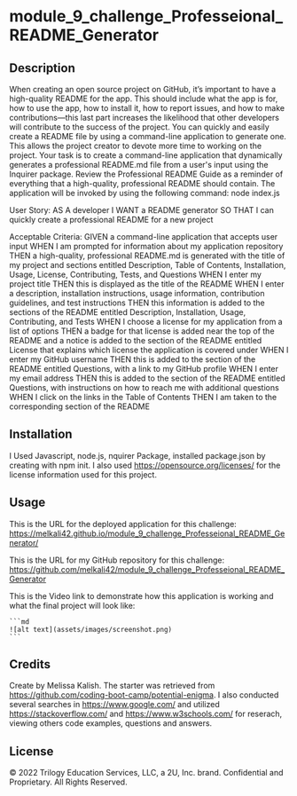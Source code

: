 # module_9_challenge_Professeional_README_Generator
## Description

When creating an open source project on GitHub, it’s important to have a high-quality README for the app. This should include what the app is for, how to use the app, how to install it, how to report issues, and how to make contributions—this last part increases the likelihood that other developers will contribute to the success of the project.
You can quickly and easily create a README file by using a command-line application to generate one. This allows the project creator to devote more time to working on the project.
Your task is to create a command-line application that dynamically generates a professional README.md file from a user's input using the Inquirer package. Review the Professional README Guide as a reminder of everything that a high-quality, professional README should contain.
The application will be invoked by using the following command: node index.js

User Story:
AS A developer
I WANT a README generator
SO THAT I can quickly create a professional README for a new project

Acceptable Criteria:
GIVEN a command-line application that accepts user input
WHEN I am prompted for information about my application repository
THEN a high-quality, professional README.md is generated with the title of my project and sections entitled Description, Table of Contents, Installation, Usage, License, Contributing, Tests, and Questions
WHEN I enter my project title
THEN this is displayed as the title of the README
WHEN I enter a description, installation instructions, usage information, contribution guidelines, and test instructions
THEN this information is added to the sections of the README entitled Description, Installation, Usage, Contributing, and Tests
WHEN I choose a license for my application from a list of options
THEN a badge for that license is added near the top of the README and a notice is added to the section of the README entitled License that explains which license the application is covered under
WHEN I enter my GitHub username
THEN this is added to the section of the README entitled Questions, with a link to my GitHub profile
WHEN I enter my email address
THEN this is added to the section of the README entitled Questions, with instructions on how to reach me with additional questions
WHEN I click on the links in the Table of Contents
THEN I am taken to the corresponding section of the README

## Installation

I Used Javascript, node.js, nquirer Package, installed package.json by creating with npm init. I also used https://opensource.org/licenses/ for the license information used for this project. 

## Usage

This is the URL for the deployed application for this challenge: https://melkali42.github.io/module_9_challenge_Professeional_README_Generator/

This is the URL for my GitHub repository for this challenge: https://github.com/melkali42/module_9_challenge_Professeional_README_Generator

This is the Video link to demonstrate how this application is working and what the final project will look like: 

    ```md
    ![alt text](assets/images/screenshot.png)
    ```

## Credits

Create by Melissa Kalish. The starter was retrieved from https://github.com/coding-boot-camp/potential-enigma. I also conducted several searches in https://www.google.com/ and utilized https://stackoverflow.com/ and https://www.w3schools.com/ for reserach, viewing others code examples, questions and answers.

## License

© 2022 Trilogy Education Services, LLC, a 2U, Inc. brand. Confidential and Proprietary. All Rights Reserved.